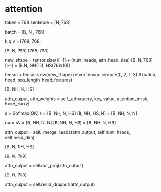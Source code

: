 

# attention


token = 768
sentence = [N, 768]
<!-- [N + 1, 768] -->
batch = [B,  N , 768] 
<!-- [B,  N + 1 , 768]  -->
k,q,v = [768, 768]

<!-- project -->
[B, N, 768] [768, 768] 
<!-- [B, N + 1, 768] [768, 768]  -->
<!-- [B,     1, 768] [768, 768] -->


new_shape = tensor.size()[:-1] + (num_heads, attn_head_size)
[B, N, 768][:-1] = [B,N, NH(16), HS(768/16)]

<!-- [B, N + 1, 768]  -->


tensor = tensor.view(new_shape)
return tensor.permute(0, 2, 1, 3)  # (batch, head, seq_length, head_features)

[B, NH, N, HS]
<!-- [B, NH, N + 1, HS]  -->

attn_output, attn_weights = self._attn(query, key, value, attention_mask, head_mask)

s = Softmax(QK)
s = [B, NH, N, HS] [B, NH, HS, N] = [B, NH, N, N]
<!--[B, NH, N + 1, HS] [B, NH, HS, N + 1] -> [B, NH, N + 1, N + 1]-->

out= sV = [B, NH, N, N] [B, NH, N, HS] =  [B, NH, N, HS]
<!-- [B, NH, N + 1, N + 1]  [B, NH, N + 1, HS] -->


attn_output = self._merge_heads(attn_output, self.num_heads, self.head_dim)

[B, N, NH, HS]

[B, N, 768]

attn_output = self.out_proj(attn_output)

[B, N, 768]

attn_output = self.resid_dropout(attn_output)
